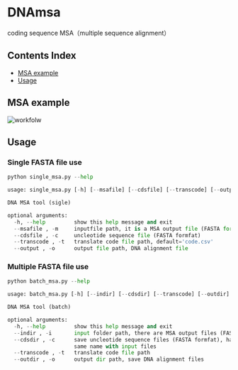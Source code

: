 # DNAmsa
coding sequence MSA（multiple sequence alignment）

## Contents Index
* [MSA example](#msa-example)
* [Usage](#usage)

## MSA example
![workfolw](./imgs/DNAmsa.jpg)

## Usage
### Single FASTA file use
```python
python single_msa.py --help

usage: single_msa.py [-h] [--msafile] [--cdsfile] [--transcode] [--output]

DNA MSA tool (sigle)

optional arguments:
  -h, --help         show this help message and exit
  --msafile , -m     inputfile path, it is a MSA output file (FASTA format)
  --cdsfile , -c     uncleotide sequence file (FASTA formfat)
  --transcode , -t   translate code file path, default='code.csv'
  --output , -o      output file path, DNA alignment file
```
### Multiple FASTA file use
```python
python batch_msa.py --help

usage: batch_msa.py [-h] [--indir] [--cdsdir] [--transcode] [--outdir]

DNA MSA tool (batch)

optional arguments:
  -h, --help         show this help message and exit
  --indir , -i       input folder path, there are MSA output files (FASTA format)
  --cdsdir , -c      save uncleotide sequence files (FASTA formfat), have the
                     same name with input files
  --transcode , -t   translate code file path
  --outdir , -o      output dir path, save DNA alignment files
```
